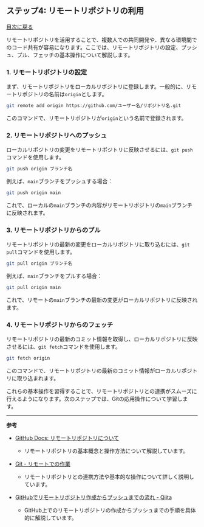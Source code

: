 ## ステップ4: リモートリポジトリの利用

[目次に戻る](git学習目次.md)

リモートリポジトリを活用することで、複数人での共同開発や、異なる環境間でのコード共有が容易になります。ここでは、リモートリポジトリの設定、プッシュ、プル、フェッチの基本操作について解説します。

### 1. リモートリポジトリの設定

まず、リモートリポジトリをローカルリポジトリに登録します。一般的に、リモートリポジトリの名前は`origin`とします。

```bash
git remote add origin https://github.com/ユーザー名/リポジトリ名.git
```

このコマンドで、リモートリポジトリが`origin`という名前で登録されます。 

### 2. リモートリポジトリへのプッシュ

ローカルリポジトリの変更をリモートリポジトリに反映させるには、`git push`コマンドを使用します。

```bash
git push origin ブランチ名
```

例えば、`main`ブランチをプッシュする場合：

```bash
git push origin main
```

これで、ローカルの`main`ブランチの内容がリモートリポジトリの`main`ブランチに反映されます。 

### 3. リモートリポジトリからのプル

リモートリポジトリの最新の変更をローカルリポジトリに取り込むには、`git pull`コマンドを使用します。

```bash
git pull origin ブランチ名
```

例えば、`main`ブランチをプルする場合：

```bash
git pull origin main
```

これで、リモートの`main`ブランチの最新の変更がローカルリポジトリに反映されます。 

### 4. リモートリポジトリからのフェッチ

リモートリポジトリの最新のコミット情報を取得し、ローカルリポジトリに反映させるには、`git fetch`コマンドを使用します。

```bash
git fetch origin
```

このコマンドで、リモートリポジトリの最新のコミット情報がローカルリポジトリに取り込まれます。 

これらの基本操作を習得することで、リモートリポジトリとの連携がスムーズに行えるようになります。次のステップでは、Gitの応用操作について学習します。

---

**参考**

- [GitHub Docs: リモートリポジトリについて](https://docs.github.com/ja/get-started/getting-started-with-git/about-remote-repositories)
  - リモートリポジトリの基本概念と操作方法について解説しています。

- [Git - リモートでの作業](https://git-scm.com/book/ja/v2/Git-%E3%81%AE%E5%9F%BA%E6%9C%AC-%E3%83%AA%E3%83%A2%E3%83%BC%E3%83%88%E3%81%A7%E3%81%AE%E4%BD%9C%E6%A5%AD)
  - リモートリポジトリとの連携方法や基本的な操作について詳しく説明しています。

- [GitHubでリモートリポジトリ作成からプッシュまでの流れ - Qiita](https://qiita.com/Misato0127/items/360de00c71ba031b63e8)
  - GitHub上でのリモートリポジトリの作成からプッシュまでの手順を具体的に解説しています。 